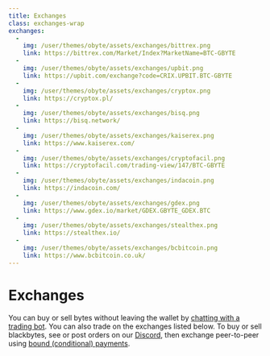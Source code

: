 ```yaml
---
title: Exchanges
class: exchanges-wrap
exchanges:
  -
    img: /user/themes/obyte/assets/exchanges/bittrex.png
    link: https://bittrex.com/Market/Index?MarketName=BTC-GBYTE
  -
    img: /user/themes/obyte/assets/exchanges/upbit.png
    link: https://upbit.com/exchange?code=CRIX.UPBIT.BTC-GBYTE
  -
    img: /user/themes/obyte/assets/exchanges/cryptox.png
    link: https://cryptox.pl/
  -
    img: /user/themes/obyte/assets/exchanges/bisq.png
    link: https://bisq.network/
  -
    img: /user/themes/obyte/assets/exchanges/kaiserex.png
    link: https://www.kaiserex.com/
  -
    img: /user/themes/obyte/assets/exchanges/cryptofacil.png
    link: https://cryptofacil.com/trading-view/147/BTC-GBYTE
  -
    img: /user/themes/obyte/assets/exchanges/indacoin.png
    link: https://indacoin.com/
  -
    img: /user/themes/obyte/assets/exchanges/gdex.png
    link: https://www.gdex.io/market/GDEX.GBYTE_GDEX.BTC
  -
    img: /user/themes/obyte/assets/exchanges/stealthex.png
    link: https://stealthex.io/
  -
    img: /user/themes/obyte/assets/exchanges/bcbitcoin.png
    link: https://www.bcbitcoin.co.uk/
---
```


# Exchanges
You can buy or sell bytes without leaving the wallet by [chatting with a trading bot](byteball:Ar2ukVqx309sX+LoC9RVOpfATgXskt+Ser5jVr3Q2FOo@obyte.org/bb#0000). 
You can also trade on the exchanges listed below. To buy or sell blackbytes, see or post orders on our [Discord](http://discord.obyte.org/), 
then exchange peer-to-peer using [bound (conditional) payments](https://medium.com/obyte/making-p2p-great-again-fe9e20546a4a).
